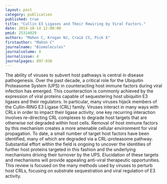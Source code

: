 ```yaml
---
layout: post
category: publication
published: true
title: "Cullin E3 Ligases and Their Rewiring by Viral Factors."
date: 2014-10-14 12:00:00
pmid: 25314029
authors: "Mahon C, Krogan NJ, Craik CS, Pick E"
firstauthor: "Mahon C"
journalname: "Biomolecules"
journalvolume: 4
journalissue: 4
journalpages: 897-930
---
```


The ability of viruses to subvert host pathways is central in disease pathogenesis. Over the past decade, a critical role for the Ubiquitin Proteasome System (UPS) in counteracting host immune factors during viral infection has emerged. This counteraction is commonly achieved by the expression of viral proteins capable of sequestering host ubiquitin E3 ligases and their regulators. In particular, many viruses hijack members of the Cullin-RING E3 Ligase (CRL) family. Viruses interact in many ways with CRLs in order to impact their ligase activity; one key recurring interaction involves re-directing CRL complexes to degrade host targets that are otherwise not degraded within host cells. Removal of host immune factors by this mechanism creates a more amenable cellular environment for viral propagation. To date, a small number of target host factors have been identified, many of which are degraded via a CRL-proteasome pathway. Substantial effort within the field is ongoing to uncover the identities of further host proteins targeted in this fashion and the underlying mechanisms driving their turnover by the UPS. Elucidation of these targets and mechanisms will provide appealing anti-viral therapeutic opportunities. This review is focused on the many methods used by viruses to perturb host CRLs, focusing on substrate sequestration and viral regulation of E3 activity.

